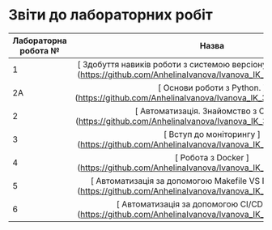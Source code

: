 # Звіти до лабораторних робіт
| Лабораторна робота № | Назва |
| ------------- |:------------------:| 
| 1 |  [ Здобуття навиків роботи з системою версіонування коду GitHub. ] (https://github.com/AnhelinaIvanova/Ivanova_IK_31/tree/master/Lab1)  |
| 2A |  [ Основи роботи з Python. ] (https://github.com/AnhelinaIvanova/Ivanova_IK_31/tree/master/Lab2a)  |
| 2 |  [ Автоматизація. Знайомство з CI/CD. ] (https://github.com/AnhelinaIvanova/Ivanova_IK_31/tree/master/Lab_2)  |
| 3 |  [ Вступ до моніторингу ] (https://github.com/AnhelinaIvanova/Ivanova_IK_31/tree/master/Lab3)  |
| 4 |  [ Робота з Docker ] (https://github.com/AnhelinaIvanova/Ivanova_IK_31/tree/master/Lab4)  |
| 5 |  [ Автоматизація за допомогою Makefile VS Docker Compose  ] (https://github.com/AnhelinaIvanova/Ivanova_IK_31/tree/master/Lab5) |
| 6 |  [ Автоматизація за допомогою CI/CD серверів. ] (https://github.com/AnhelinaIvanova/Ivanova_IK_31/tree/master/Lab6)|